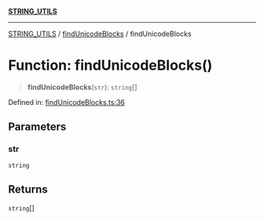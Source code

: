 [**STRING_UTILS**](../../README.md)

***

[STRING_UTILS](../../README.md) / [findUnicodeBlocks](../README.md) / findUnicodeBlocks

# Function: findUnicodeBlocks()

> **findUnicodeBlocks**(`str`): `string`[]

Defined in: [findUnicodeBlocks.ts:36](https://github.com/dailker/everyutil/blob/485a683727f0d04b96a5840f6d956ee315806a30/src/string/findUnicodeBlocks.ts#L36)

## Parameters

### str

`string`

## Returns

`string`[]
